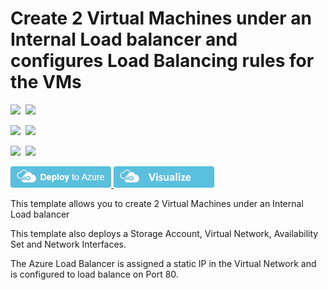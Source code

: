 # Create 2 Virtual Machines under an Internal Load balancer and configures Load Balancing rules for the VMs

<IMG SRC="https://azbotstorage.blob.core.windows.net/badges/201-2-vms-internal-load-balancer/PublicLastTestDate.svg" />&nbsp;
<IMG SRC="https://azbotstorage.blob.core.windows.net/badges/201-2-vms-internal-load-balancer/PublicDeployment.svg" />&nbsp;

<IMG SRC="https://azbotstorage.blob.core.windows.net/badges/201-2-vms-internal-load-balancer/FairfaxLastTestDate.svg" />&nbsp;
<IMG SRC="https://azbotstorage.blob.core.windows.net/badges/201-2-vms-internal-load-balancer/FairfaxDeployment.svg" />&nbsp;

<IMG SRC="https://azbotstorage.blob.core.windows.net/badges/201-2-vms-internal-load-balancer/BestPracticeResult.svg" />&nbsp;
<IMG SRC="https://azbotstorage.blob.core.windows.net/badges/201-2-vms-internal-load-balancer/CredScanResult.svg" />&nbsp;

<a href="https://portal.azure.com/#create/Microsoft.Template/uri/https%3A%2F%2Fraw.githubusercontent.com%2FAzure%2Fazure-quickstart-templates%2Fmaster%2F201-2-vms-internal-load-balancer%2Fazuredeploy.json" target="_blank">
    <img src="https://raw.githubusercontent.com/Azure/azure-quickstart-templates/master/1-CONTRIBUTION-GUIDE/images/deploytoazure.png"/>
</a>
<a href="http://armviz.io/#/?load=https%3A%2F%2Fraw.githubusercontent.com%2FAzure%2Fazure-quickstart-templates%2Fmaster%2F201-2-vms-internal-load-balancer%2Fazuredeploy.json" target="_blank">
    <img src="https://raw.githubusercontent.com/Azure/azure-quickstart-templates/master/1-CONTRIBUTION-GUIDE/images/visualizebutton.png"/>
</a>

This template allows you to create 2 Virtual Machines under an Internal Load balancer

This template also deploys a Storage Account, Virtual Network, Availability Set and Network Interfaces.

The Azure Load Balancer is assigned a static IP in the Virtual Network and is  configured to load balance on Port 80.

